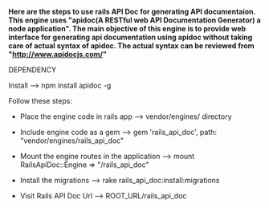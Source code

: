 **Here are the steps to use rails API Doc for generating API documentaion. This engine uses "apidoc(A RESTful web API Documentation Generator) a node application". The main objective of this engine is to provide web interface for generating api documentation using apidoc without taking care of actual syntax of apidoc. The actual syntax can be reviewed from "http://www.apidocjs.com/"**

DEPENDENCY

Install --> npm install apidoc -g

Follow these steps:

* Place the engine code in rails app --> vendor/engines/ directory

* Include engine code as a gem --> gem 'rails_api_doc', path: "vendor/engines/rails_api_doc"

* Mount the engine routes in the application --> mount RailsApiDoc::Engine => "/rails_api_doc"

* Install the migrations --> rake rails_api_doc:install:migrations

* Visit Rails API Doc Url --> ROOT_URL/rails_api_doc
